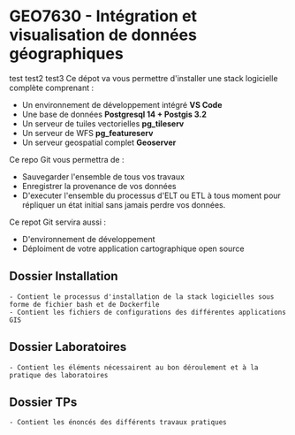 # GEO7630 - Intégration et visualisation de données géographiques
 test
 test2
 test3
  Ce dépot va vous permettre d'installer une stack logicielle complète comprenant :
  - Un environnement de développement intégré **VS Code** 
  - Une base de données **Postgresql 14 + Postgis 3.2**
  - Un serveur de tuiles vectorielles **pg_tileserv**
  - Un serveur de WFS **pg_featureserv** 
  - Un serveur geospatial complet **Geoserver**

  Ce repo Git vous permettra de :
  - Sauvegarder l'ensemble de tous vos travaux
  - Enregistrer la provenance de vos données 
  - D'executer l'ensemble du processus d'ELT ou ETL à tous moment pour répliquer un état initial sans jamais perdre vos données.

  Ce repot Git servira aussi :
  - D'environnement de développement
  - Déploiment de votre application cartographique open source

  ## Dossier Installation
    - Contient le processus d'installation de la stack logicielles sous forme de fichier bash et de Dockerfile
    - Contient les fichiers de configurations des différentes applications GIS
  ## Dossier Laboratoires
    - Contient les éléments nécessairent au bon déroulement et à la pratique des laboratoires
  ## Dossier TPs
    - Contient les énoncés des différents travaux pratiques

  

